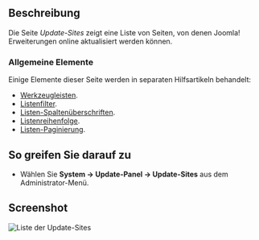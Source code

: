 <!-- Filename: Help4.x:Extensions:_Update_Sites / Display title: Update-Quellen -->

## Beschreibung

Die Seite *Update-Sites* zeigt eine Liste von Seiten, von denen Joomla! Erweiterungen online aktualisiert werden können.

### Allgemeine Elemente

Einige Elemente dieser Seite werden in separaten Hilfsartikeln behandelt:

* [Werkzeugleisten](jdocmanual?article=help/common-elements/toolbars).
* [Listenfilter](jdocmanual?article=help/common-elements/list-filters).
* [Listen-Spaltenüberschriften](jdocmanual?article=help/common-elements/list-column-headers).
* [Listenreihenfolge](jdocmanual?article=help/common-elements/list-ordering).
* [Listen-Paginierung](jdocmanual?article=help/common-elements/list-pagination).

## So greifen Sie darauf zu

- Wählen Sie **System → Update-Panel → Update-Sites** aus dem Administrator-Menü.

## Screenshot

![Liste der Update-Sites](../../../de/images/update-sites/update-sites-list.png)
